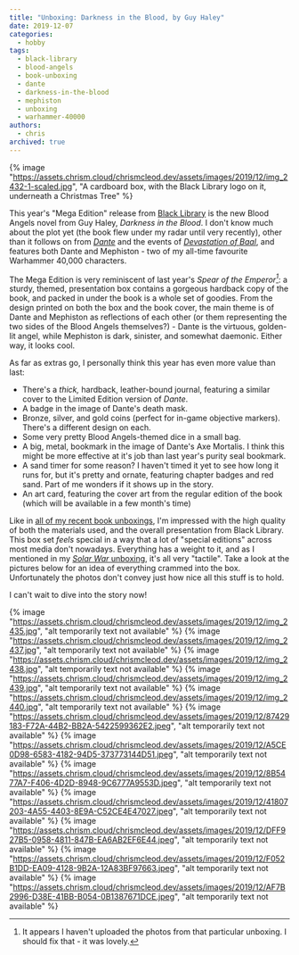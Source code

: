 ```yaml
---
title: "Unboxing: Darkness in the Blood, by Guy Haley"
date: 2019-12-07
categories:
  - hobby
tags:
  - black-library
  - blood-angels
  - book-unboxing
  - dante
  - darkness-in-the-blood
  - mephiston
  - unboxing
  - warhammer-40000
authors:
  - chris
archived: true
---
```


{% image "https://assets.chrism.cloud/chrismcleod.dev/assets/images/2019/12/img_2432-1-scaled.jpg", "A cardboard box, with the Black Library logo on it, underneath a Christmas Tree" %}

This year's "Mega Edition" release from [Black Library](https://www.blacklibrary.com/) is the new Blood Angels novel from Guy Haley, _Darkness in the Blood_. I don't know much about the plot yet (the book flew under my radar until very recently), other than it follows on from [_Dante_](https://www.blacklibrary.com/warhammer-40000/novels/dante-ebook.html) and the events of [_Devastation of Baal_](https://www.blacklibrary.com/warhammer-40000/novels/the-devastation-of-baal-ebook.html), and features both Dante and Mephiston - two of my all-time favourite Warhammer 40,000 characters.

The Mega Edition is very reminiscent of last year's _Spear of the Emperor[^1]_: a sturdy, themed, presentation box contains a gorgeous hardback copy of the book, and packed in under the book is a whole set of goodies. From the design printed on both the box and the book cover, the main theme is of Dante and Mephiston as reflections of each other (or them representing the two sides of the Blood Angels themselves?) - Dante is the virtuous, golden-lit angel, while Mephiston is dark, sinister, and somewhat daemonic. Either way, it looks cool.

As far as extras go, I personally think this year has even more value than last:

- There's a _thick,_ hardback, leather-bound journal, featuring a similar cover to the Limited Edition version of _Dante_.
- A badge in the image of Dante's death mask.
- Bronze, silver, and gold coins (perfect for in-game objective markers). There's a different design on each.
- Some very pretty Blood Angels-themed dice in a small bag.
- A big, metal, bookmark in the image of Dante's Axe Mortalis. I think this might be more effective at it's job than last year's purity seal bookmark.
- A sand timer for some reason? I haven't timed it yet to see how long it runs for, but it's pretty and ornate, featuring chapter badges and red sand. Part of me wonders if it shows up in the story.
- An art card, featuring the cover art from the regular edition of the book (which will be available in a few month's time)

Like in [all of my recent book unboxings](/tag/book-unboxing), I'm impressed with the high quality of both the materials used, and the overall presentation from Black Library. This box set _feels_ special in a way that a lot of "special editions" across most media don't nowadays. Everything has a weight to it, and as I mentioned in my [_Solar War_ unboxing](/blog/unboxing-the-solar-war-by-john-french/), it's all very "tactile". Take a look at the pictures below for an idea of everything crammed into the box. Unfortunately the photos don't convey just how nice all this stuff is to hold.

I can't wait to dive into the story now!

{% image "https://assets.chrism.cloud/chrismcleod.dev/assets/images/2019/12/img_2435.jpg", "alt temporarily text not available" %}
{% image "https://assets.chrism.cloud/chrismcleod.dev/assets/images/2019/12/img_2437.jpg", "alt temporarily text not available" %}
{% image "https://assets.chrism.cloud/chrismcleod.dev/assets/images/2019/12/img_2438.jpg", "alt temporarily text not available" %}
{% image "https://assets.chrism.cloud/chrismcleod.dev/assets/images/2019/12/img_2439.jpg", "alt temporarily text not available" %}
{% image "https://assets.chrism.cloud/chrismcleod.dev/assets/images/2019/12/img_2440.jpg", "alt temporarily text not available" %}
{% image "https://assets.chrism.cloud/chrismcleod.dev/assets/images/2019/12/87429183-F72A-44B2-BB2A-5422599362E2.jpeg", "alt temporarily text not available" %}
{% image "https://assets.chrism.cloud/chrismcleod.dev/assets/images/2019/12/A5CE0D98-6583-4182-94D5-373773144D51.jpeg", "alt temporarily text not available" %}
{% image "https://assets.chrism.cloud/chrismcleod.dev/assets/images/2019/12/8B5477A7-F406-4D2D-8948-9C6777A9553D.jpeg", "alt temporarily text not available" %}
{% image "https://assets.chrism.cloud/chrismcleod.dev/assets/images/2019/12/41807203-4A55-4403-8E9A-C52CE4E47027.jpeg", "alt temporarily text not available" %}
{% image "https://assets.chrism.cloud/chrismcleod.dev/assets/images/2019/12/DFF927B5-0958-4811-847B-EA6AB2EF6E44.jpeg", "alt temporarily text not available" %}
{% image "https://assets.chrism.cloud/chrismcleod.dev/assets/images/2019/12/F052B1DD-EA09-4128-9B2A-12A83BF97663.jpeg", "alt temporarily text not available" %}
{% image "https://assets.chrism.cloud/chrismcleod.dev/assets/images/2019/12/AF7B2996-D38E-41BB-B054-0B1387671DCE.jpeg", "alt temporarily text not available" %}

[^1]: It appears I haven't uploaded the photos from that particular unboxing. I should fix that - it was lovely.
